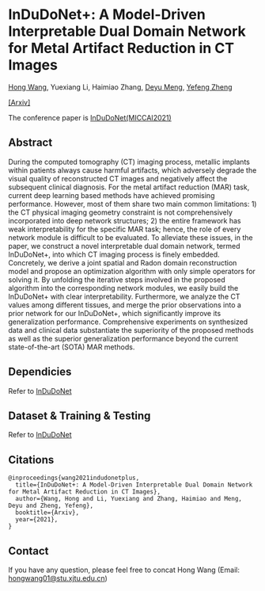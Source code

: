 # InDuDoNet+: A Model-Driven Interpretable Dual Domain Network for Metal Artifact Reduction in CT Images
[Hong Wang](https://hongwang01.github.io/), Yuexiang Li, Haimiao Zhang, [Deyu Meng](http://gr.xjtu.edu.cn/web/dymeng), [Yefeng Zheng](https://sites.google.com/site/yefengzheng/)

[[Arxiv]](https://arxiv.org/pdf/2112.12660.pdf)

The conference paper is [InDuDoNet(MICCAI2021)](https://github.com/hongwang01/InDuDoNet)

## Abstract
During the computed tomography (CT) imaging process, metallic implants within patients always cause harmful artifacts, which adversely degrade the visual quality of reconstructed CT images and negatively affect the subsequent clinical diagnosis. For the metal artifact reduction (MAR) task, current deep learning based methods have achieved promising performance. However, most of them share two main common limitations: 1) the CT physical imaging geometry constraint is not comprehensively incorporated into deep network structures; 2) the entire framework has weak interpretability for the specific MAR task; hence, the role of every network module is difficult to be evaluated. To alleviate these issues, in the paper, we construct a novel interpretable dual domain network, termed InDuDoNet+,  into which CT imaging process is finely embedded. Concretely, we derive a joint spatial and Radon domain reconstruction model and propose an optimization algorithm with only simple operators for solving it. By unfolding the iterative steps involved in the proposed algorithm into the corresponding network modules, we easily build the InDuDoNet+ with clear interpretability. Furthermore, we analyze the CT values among different tissues, and merge the prior observations into a prior network for our InDuDoNet+, which significantly improve its generalization performance. Comprehensive experiments on synthesized data and clinical data substantiate the superiority of the proposed methods as well as the superior generalization performance beyond the current state-of-the-art (SOTA) MAR methods.

## Dependicies 
Refer to [InDuDoNet](https://github.com/hongwang01/InDuDoNet)

## Dataset & Training & Testing
Refer to [InDuDoNet](https://github.com/hongwang01/InDuDoNet)


## Citations

```
@inproceedings{wang2021indudonetplus,
  title={InDuDoNet+: A Model-Driven Interpretable Dual Domain Network for Metal Artifact Reduction in CT Images},
  author={Wang, Hong and Li, Yuexiang and Zhang, Haimiao and Meng, Deyu and Zheng, Yefeng},
  booktitle={Arxiv},
  year={2021},
}
```

## Contact
If you have any question, please feel free to concat Hong Wang (Email: hongwang01@stu.xjtu.edu.cn)
